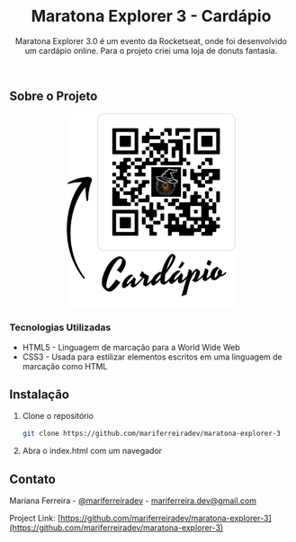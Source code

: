 
<br />
<p align="center">
  <h1 align="center">Maratona Explorer 3 - Cardápio</h1>

  <p align="center">
    Maratona Explorer 3.0 é um evento da Rocketseat, onde foi desenvolvido um cardápio online. Para o projeto criei uma loja de donuts fantasia. 
  </p>
  <br />
</p>


## Sobre o Projeto

<div align="center">
  <a href="https://mariferreiradev.github.io/maratona-explorer-3/">
    <img src="files/qrcode.png" alt="Cardápio Online" width="300px">
  </a>
</div>

### Tecnologias Utilizadas

* HTML5 - Linguagem de marcação para a World Wide Web
* CSS3 - Usada para estilizar elementos escritos em uma linguagem de marcação como HTML

## Instalação

1. Clone o repositório
   ```sh
   git clone https://github.com/mariferreiradev/maratona-explorer-3
   ```
2. Abra o index.html com um navegador


## Contato

Mariana Ferreira - [@mariferreiradev](https://www.linkedin.com/in/mariferreiradev/) - mariferreira.dev@gmail.com

Project Link: [https://github.com/mariferreiradev/maratona-explorer-3](https://github.com/mariferreiradev/maratona-explorer-3)
